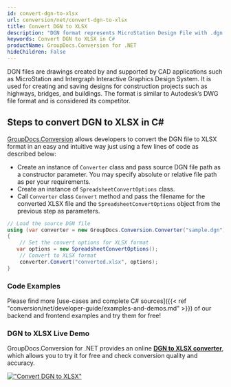 ```yaml
---
id: convert-dgn-to-xlsx
url: conversion/net/convert-dgn-to-xlsx
title: Convert DGN to XLSX
description: "DGN format represents MicroStation Design File with .dgn extension. Learn how to convert DGN to XLSX file programmatically in C# language using GroupDocs.Conversion for .NET library."
keywords: Convert DGN to XLSX in C#
productName: GroupDocs.Conversion for .NET
hideChildren: False
---
```


DGN files are drawings created by and supported by CAD applications such as MicroStation and Intergraph Interactive Graphics Design System. It is used for creating and saving designs for construction projects such as highways, bridges, and buildings. The format is similar to Autodesk’s DWG file format and is considered its competitor.

## Steps to convert DGN to XLSX in C#

[GroupDocs.Conversion](https://products.groupdocs.com/conversion/net) allows developers to convert the DGN file to XLSX format in an easy and intuitive way just using a few lines of code as described below:

* Create an instance of `Converter` class and pass source DGN file path as a constructor parameter. You may specify absolute or relative file path as per your requirements. 
* Create an instance of `SpreadsheetConvertOptions` class.
* Call `Converter` class `Convert` method and pass the filename for the converted XLSX file and the `SpreadsheetConvertOptions` object from the previous step as parameters.

```csharp
// Load the source DGN file
using (var converter = new GroupDocs.Conversion.Converter("sample.dgn"))
{
    // Set the convert options for XLSX format
   var options = new SpreadsheetConvertOptions();
    // Convert to XLSX format
    converter.Convert("converted.xlsx", options);
}
```

### Code Examples

Please find more [use-cases and complete C# sources]({{< ref "conversion/net/developer-guide/examples-and-demos.md" >}}) of our backend and frontend examples and try them for free!

### DGN to XLSX Live Demo

GroupDocs.Conversion for .NET provides an online [**DGN to XLSX converter**](https://products.groupdocs.app/conversion/dgn-to-xlsx), which allows you to try it for free and check conversion quality and accuracy.

[!["Convert DGN to XLSX"](conversion/net/images/convert-to-xlsx/convert-dgn-to-xlsx.png)](https://products.groupdocs.app/conversion/dgn-to-xlsx)